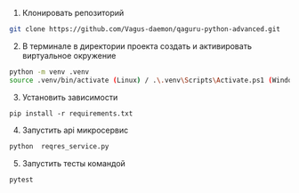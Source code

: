 1. Клонировать репозиторий 
```bash
git clone https://github.com/Vagus-daemon/qaguru-python-advanced.git
```
2. В терминале в директории проекта создать и активировать виртуальное окружение
```bash
python -m venv .venv 
source .venv/bin/activate (Linux) / .\.venv\Scripts\Activate.ps1 (Windows)
```
3. Установить зависимости
```
pip install -r requirements.txt 
```
4. Запустить api микросервис
```bash
python  reqres_service.py
```
5. Запустить тесты командой
```bash
pytest
```
